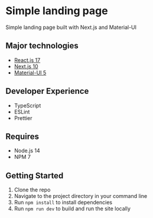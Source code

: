 # Simple landing page

Simple landing page built with Next.js and Material-UI

## Major technologies

- [React.js 17](https://reactjs.org/)
- [Next.js 10](https://nextjs.org/)
- [Material-UI 5](https://next.material-ui.com/)

## Developer Experience

- TypeScript
- ESLint
- Prettier

## Requires

- Node.js 14
- NPM 7

## Getting Started

1. Clone the repo
2. Navigate to the project directory in your command line
3. Run `npm install` to install dependencies
4. Run `npm run dev` to build and run the site locally
